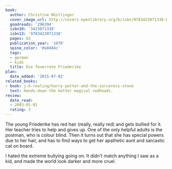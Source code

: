 ```yaml
---
book:
  author: Christine Nöstlinger
  cover_image_url: http://covers.openlibrary.org/b/isbn/9783423071338-L.jpg
  goodreads: '296394'
  isbn10: '3423071338'
  isbn13: '9783423071338'
  pages: 83
  publication_year: '1970'
  spine_color: '#a0484c'
  tags:
  - german
  - kids
  title: Die feuerrote Friederike
plan:
  date_added: '2015-07-02'
related_books:
- book: j-k-rowling/harry-potter-and-the-sorcerers-stone
  text: Hands-down the better magical redheads.
review:
  date_read:
  - 2003-01-01
  rating: 3
---
```


The young Friederike has red hair (really, really red) and gets bullied for it. Her teacher tries to help and gives up.
One of the only helpful adults is the postman, who is colour blind. Then it turns out that she has special powers due to
her hair, and has to find ways to get her apathetic aunt and sarcastic cat on board.

I hated the extreme bullying going on. It didn't match anything I saw as a kid, and made the world look darker and
more cruel.

